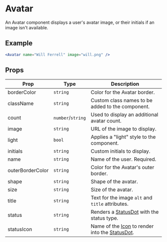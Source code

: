 # Avatar

An Avatar component displays a user's avatar image, or their initials if an image isn't available.


## Example

```jsx
<Avatar name="Will Ferrell" image="will.png" />
```


## Props

| Prop | Type | Description |
| --- | --- | --- |
| borderColor | `string` | Color for the Avatar border. |
| className | `string` | Custom class names to be added to the component. |
| count | `number`/`string` | Used to display an additional avatar count. |
| image | `string` | URL of the image to display. |
| light | `bool` | Applies a "light" style to the component. |
| initials | `string` | Custom initials to display. |
| name | `string` | Name of the user. Required. |
| outerBorderColor | `string` | Color for the Avatar's outer border. |
| shape | `string` | Shape of the avatar. |
| size | `string` | Size of the avatar. |
| title | `string` | Text for the image `alt` and `title` attributes. |
| status | `string` | Renders a [StatusDot](../StatusDot) with the status type. |
| statusIcon | `string` | Name of the [Icon](../Icon) to render into the [StatusDot](../StatusDot). |
